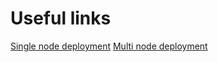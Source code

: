 # Useful links
[Single node deployment](https://github.com/xacaxulu/mesos_vagrant)
[Multi node deployment](https://github.com/vmware/photon/wiki/Install-and-Configure-a-Production-Ready-Mesos-Cluster-on-Photon-OS)
